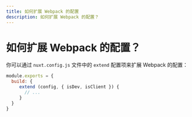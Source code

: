 ```yaml
---
title: 如何扩展 Webpack 的配置
description: 如何扩展 Webpack 的配置？
---
```


# 如何扩展 Webpack 的配置？

你可以通过 `nuxt.config.js` 文件中的 `extend` 配置项来扩展 Webpack 的配置：

```js
module.exports = {
  build: {
     extend (config, { isDev, isClient }) {
       // ...
     }
  }
}
```
